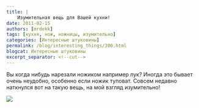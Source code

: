 ```yaml
---
title: |
    Изумительная вещь для Вашей кухни!
date: 2011-02-15
authors: [mrdekk]
tags: [кухня, нож, ножницы, изумительно]
categories: [Интересные штуковины]
permalink: /blog/interesting_things/300.html
blogcat: Интересные штуковины
excerpt_separator: <!--cut-->
---
```


Вы когда нибудь нарезали ножиком например лук? Иногда это бывает очень неудобно, особенно если ножик туповат. Совсем недавно наткнулся вот на такую вещь, на мой взгляд изумительно!


![](http://itw66.ru/uploads/images/00/00/01/2011/02/15/f1b7e6.jpg)

